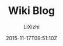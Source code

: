 ---
title: "Wiki Blog"
github: https://github.com/lixizhi/lixizhi.github.io
demo: http://lixizhi.github.io/
author: LiXizhi

ssg:
  - Jekyll
cms:
  - No Cms
date: 2015-11-17T09:51:10Z
github_branch: master
description: "Xizhi's personal website"
---